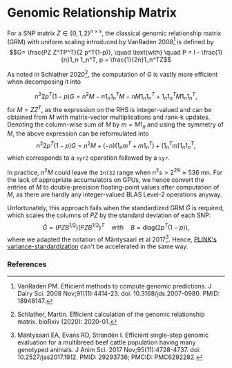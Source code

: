 # Genomic Relationship Matrix
For a SNP matrix $Z\in \{0,1,2\}^{n \times s}$, the classical genomic relationship matrix (GRM) with uniform scaling introduced by VanRaden 2008[^1] is defined by
$$G= \frac{PZ Z^TP^T}{2 p^T(1-p)}, \quad \text{with} \quad P = I - \frac{1}{n}1_n 1_n^T, p = \frac{1}{2n}1_n^TZ$$

As noted in Schlather 2020[^2], the computation of $G$ is vastly more efficient when decomposing it into

$$n^2 2 p^T(1-p) G =n^2 M - n 1_n1_n^TM - nM 1_n 1_n^T + 1_n1_n^TM 1_n 1_n^T,$$
for $M= ZZ^T$, as the expression on the RHS is integer-valued and can be obtained from $M$ with matrix-vector multiplications and rank-k updates. Denoting the column-wise sum of $M$ by $m = M1_n$ and using the symmetry of $M$, the above expression can be reformulated into  
$$n^2 2 p^T(1-p) G = n^2 M + (-n) ( 1_n m^T + m1_n^T) + (1_n^Tm) 1_n 1_n^T,$$
which corresponds to a `syr2` operation followed by a `syr`.

In practice, $n^2M$ could leave the `Int32` range when $n^2 s > 2^{29}\approx 536$ mn. For the lack of appropriate accumulators on GPUs, we hence convert the entries of $M$ to double-precision floating-point values after computation of $M$, as there are hardly any integer-valued BLAS Level-2 operations anyway. 

Unfortunately, this approach fails when the standardized GRM $\tilde{G}$ is required, which scales the columns of $PZ$ by the standard deviation of each SNP:
$$\tilde{G} = (PZB^{1/2})(PZB^{1/2})^T \quad \text{with} \quad B = \text{diag} (2 p^T (1-p)),$$
where we adapted the notation of Mäntysaari et al 2017[^3]. Hence, [PLINK's variance-standardization](https://www.cog-genomics.org/plink/1.9/distance#make_rel) can't be accelerated in the same way.


### References
[^1]: VanRaden PM. Efficient methods to compute genomic predictions. J Dairy Sci. 2008 Nov;91(11):4414-23. doi: 10.3168/jds.2007-0980. PMID: 18946147.

[^2]: Schlather, Martin. Efficient calculation of the genomic relationship matrix. bioRxiv (2020): 2020-01.

[^3]: Mäntysaari EA, Evans RD, Strandén I. Efficient single-step genomic evaluation for a multibreed beef cattle population having many genotyped animals. J Anim Sci. 2017 Nov;95(11):4728-4737. doi: 10.2527/jas2017.1912. PMID: 29293736; PMCID: PMC6292282.
